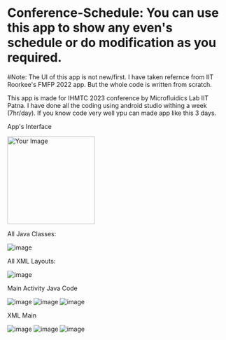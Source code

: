 # Conference-Schedule: You can use this app to show any even's schedule or do modification as you required.

#Note: The UI of this app is not new/first. I have taken refernce from IIT Roorkee's FMFP 2022 app. But the whole code is written from scratch. 

This app is made for IHMTC 2023 conference by Microfluidics Lab IIT Patna. I have done all the coding using android studio withing a week (7hr/day). If you know code very well ypu can made app like this 3 days.

App's Interface

<img src="https://github.com/meHypernova/Conference-Schedule/blob/main/assets/146374681/f06fcd5d-e517-4b3e-bcba-104cee4baf75" alt="Your Image" width="200"/>





All Java Classes: 

![image](https://github.com/meHypernova/Conference-Schedule/assets/146374681/7ad7ae51-38c5-4167-8c6e-1e4927306cd5)

All XML Layouts:

![image](https://github.com/meHypernova/Conference-Schedule/assets/146374681/242a9490-bf9e-4f44-b3bb-cdf48e5c957d)



Main Activity Java Code

![image](https://github.com/meHypernova/Conference-Schedule/assets/146374681/d8aa17e9-dc90-4200-b746-b2e0d21256eb)
![image](https://github.com/meHypernova/Conference-Schedule/assets/146374681/e1194e37-8559-4699-9147-7fb900915747)
![image](https://github.com/meHypernova/Conference-Schedule/assets/146374681/4b581e74-4c4b-4a56-8dd8-910e3c6de87e)

XML Main

![image](https://github.com/meHypernova/Conference-Schedule/assets/146374681/4d960caf-f5ba-4b74-bf94-ac2ea1ef50f8)
![image](https://github.com/meHypernova/Conference-Schedule/assets/146374681/89540cab-390c-48c3-904c-074f1e198973)
![image](https://github.com/meHypernova/Conference-Schedule/assets/146374681/b8df6a54-46a7-4c8a-b53a-5adb1c04d655)

